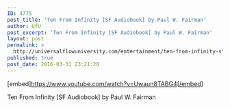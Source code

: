 ```yaml
---
ID: 4775
post_title: 'Ten From Infinity [SF Audiobook] by Paul W. Fairman'
author: UfU
post_excerpt: 'Ten From Infinity [SF Audiobook] by Paul W. Fairman'
layout: post
permalink: >
  http://universalflowuniversity.com/entertainment/ten-from-infinity-sf-audiobook-by-paul-w-fairman/
published: true
post_date: 2016-03-31 23:21:20
---
```

[embed]https://www.youtube.com/watch?v=Uwaun8TABG4[/embed]<br>
<p>Ten From Infinity [SF Audiobook] by Paul W. Fairman</p>